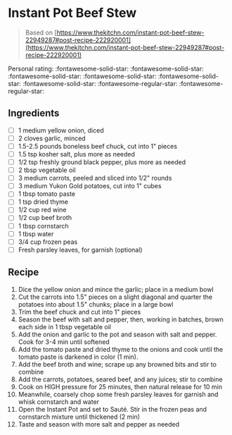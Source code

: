 # Instant Pot Beef Stew

> Based on [https://www.thekitchn.com/instant-pot-beef-stew-22949287#post-recipe-222920001](https://www.thekitchn.com/instant-pot-beef-stew-22949287#post-recipe-222920001)

<!-- {cts} rating=3; (User can specify rating on scale of 1-5) -->

Personal rating: :fontawesome-solid-star: :fontawesome-solid-star: :fontawesome-solid-star: :fontawesome-solid-star: :fontawesome-solid-star: :fontawesome-solid-star: :fontawesome-regular-star: :fontawesome-regular-star:

<!-- {cte} -->

<!-- {cts} name_image=None; (User can specify image name) -->

<!-- TODO: Capture image -->

<!-- {cte} -->

## Ingredients

- [ ] 1 medium yellow onion, diced
- [ ] 2 cloves garlic, minced
- [ ] 1.5-2.5 pounds boneless beef chuck, cut into 1" pieces
- [ ] 1.5 tsp kosher salt, plus more as needed
- [ ] 1/2 tsp freshly ground black pepper, plus more as needed
- [ ] 2 tbsp vegetable oil
- [ ] 3 medium carrots, peeled and sliced into 1/2" rounds
- [ ] 3 medium Yukon Gold potatoes, cut into 1" cubes
- [ ] 1 tbsp tomato paste
- [ ] 1 tsp dried thyme
- [ ] 1/2 cup red wine
- [ ] 1/2 cup beef broth
- [ ] 1 tbsp cornstarch
- [ ] 1 tbsp water
- [ ] 3/4 cup frozen peas
- [ ] Fresh parsley leaves, for garnish (optional)

## Recipe

1. Dice the yellow onion and mince the garlic; place in a medium bowl
1. Cut the carrots into 1.5" pieces on a slight diagonal and quarter the potatoes into about 1.5" chunks; place in a large bowl
1. Trim the beef chuck and cut into 1" pieces
1. Season the beef with salt and pepper, then, working in batches, brown each side in 1 tbsp vegetable oil
1. Add the onion and garlic to the pot and season with salt and pepper. Cook for 3-4 min until softened
1. Add the tomato paste and dried thyme to the onions and cook until the tomato paste is darkened in color (1 min).
1. Add the beef broth and wine; scrape up any browned bits and stir to combine
1. Add the carrots, potatoes, seared beef, and any juices; stir to combine
1. Cook on HIGH pressure for 25 minutes, then natural release for 10 min
1. Meanwhile, coarsely chop some fresh parsley leaves for garnish and whisk cornstarch and water
1. Open the Instant Pot and set to Sauté. Stir in the frozen peas and cornstarch mixture until thickened (2 min)
1. Taste and season with more salt and pepper as needed

